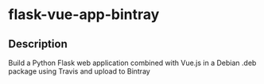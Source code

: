 # flask-vue-app-bintray

## Description
Build a Python Flask web application combined with Vue.js in a Debian .deb package using Travis and upload to Bintray 


